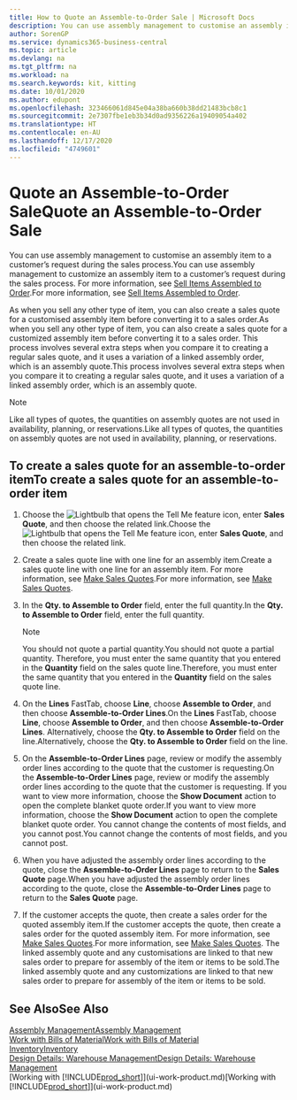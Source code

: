 ```yaml
---
title: How to Quote an Assemble-to-Order Sale | Microsoft Docs
description: You can use assembly management to customise an assembly item to a customer’s request during the sales process.
author: SorenGP
ms.service: dynamics365-business-central
ms.topic: article
ms.devlang: na
ms.tgt_pltfrm: na
ms.workload: na
ms.search.keywords: kit, kitting
ms.date: 10/01/2020
ms.author: edupont
ms.openlocfilehash: 323466061d845e04a38ba660b38dd21483bcb8c1
ms.sourcegitcommit: 2e7307fbe1eb3b34d0ad9356226a19409054a402
ms.translationtype: HT
ms.contentlocale: en-AU
ms.lasthandoff: 12/17/2020
ms.locfileid: "4749601"
---
```

# <a name="quote-an-assemble-to-order-sale"></a><span data-ttu-id="da366-103">Quote an Assemble-to-Order Sale</span><span class="sxs-lookup"><span data-stu-id="da366-103">Quote an Assemble-to-Order Sale</span></span>
<span data-ttu-id="da366-104">You can use assembly management to customise an assembly item to a customer’s request during the sales process.</span><span class="sxs-lookup"><span data-stu-id="da366-104">You can use assembly management to customize an assembly item to a customer’s request during the sales process.</span></span> <span data-ttu-id="da366-105">For more information, see [Sell Items Assembled to Order](assembly-how-to-sell-items-assembled-to-order.md).</span><span class="sxs-lookup"><span data-stu-id="da366-105">For more information, see [Sell Items Assembled to Order](assembly-how-to-sell-items-assembled-to-order.md).</span></span>  

<span data-ttu-id="da366-106">As when you sell any other type of item, you can also create a sales quote for a customised assembly item before converting it to a sales order.</span><span class="sxs-lookup"><span data-stu-id="da366-106">As when you sell any other type of item, you can also create a sales quote for a customized assembly item before converting it to a sales order.</span></span> <span data-ttu-id="da366-107">This process involves several extra steps when you compare it to creating a regular sales quote, and it uses a variation of a linked assembly order, which is an assembly quote.</span><span class="sxs-lookup"><span data-stu-id="da366-107">This process involves several extra steps when you compare it to creating a regular sales quote, and it uses a variation of a linked assembly order, which is an assembly quote.</span></span>

> [!NOTE]  
>  <span data-ttu-id="da366-108">Like all types of quotes, the quantities on assembly quotes are not used in availability, planning, or reservations.</span><span class="sxs-lookup"><span data-stu-id="da366-108">Like all types of quotes, the quantities on assembly quotes are not used in availability, planning, or reservations.</span></span>  

## <a name="to-create-a-sales-quote-for-an-assemble-to-order-item"></a><span data-ttu-id="da366-109">To create a sales quote for an assemble-to-order item</span><span class="sxs-lookup"><span data-stu-id="da366-109">To create a sales quote for an assemble-to-order item</span></span>  
1.  <span data-ttu-id="da366-110">Choose the ![Lightbulb that opens the Tell Me feature](media/ui-search/search_small.png "Tell me what you want to do") icon, enter **Sales Quote**, and then choose the related link.</span><span class="sxs-lookup"><span data-stu-id="da366-110">Choose the ![Lightbulb that opens the Tell Me feature](media/ui-search/search_small.png "Tell me what you want to do") icon, enter **Sales Quote**, and then choose the related link.</span></span>  
2.  <span data-ttu-id="da366-111">Create a sales quote line with one line for an assembly item.</span><span class="sxs-lookup"><span data-stu-id="da366-111">Create a sales quote line with one line for an assembly item.</span></span> <span data-ttu-id="da366-112">For more information, see [Make Sales Quotes](sales-how-make-offers.md).</span><span class="sxs-lookup"><span data-stu-id="da366-112">For more information, see [Make Sales Quotes](sales-how-make-offers.md).</span></span>  
3.  <span data-ttu-id="da366-113">In the **Qty. to Assemble to Order** field, enter the full quantity.</span><span class="sxs-lookup"><span data-stu-id="da366-113">In the **Qty. to Assemble to Order** field, enter the full quantity.</span></span>

    > [!NOTE]  
    >  <span data-ttu-id="da366-114">You should not quote a partial quantity.</span><span class="sxs-lookup"><span data-stu-id="da366-114">You should not quote a partial quantity.</span></span> <span data-ttu-id="da366-115">Therefore, you must enter the same quantity that you entered in the **Quantity** field on the sales quote line.</span><span class="sxs-lookup"><span data-stu-id="da366-115">Therefore, you must enter the same quantity that you entered in the **Quantity** field on the sales quote line.</span></span>  

4.  <span data-ttu-id="da366-116">On the **Lines** FastTab, choose **Line**, choose **Assemble to Order**, and then choose **Assemble-to-Order Lines**.</span><span class="sxs-lookup"><span data-stu-id="da366-116">On the **Lines** FastTab, choose **Line**, choose **Assemble to Order**, and then choose **Assemble-to-Order Lines**.</span></span> <span data-ttu-id="da366-117">Alternatively, choose the **Qty. to Assemble to Order** field on the line.</span><span class="sxs-lookup"><span data-stu-id="da366-117">Alternatively, choose the **Qty. to Assemble to Order** field on the line.</span></span>  
5.  <span data-ttu-id="da366-118">On the **Assemble-to-Order Lines** page, review or modify the assembly order lines according to the quote that the customer is requesting.</span><span class="sxs-lookup"><span data-stu-id="da366-118">On the **Assemble-to-Order Lines** page, review or modify the assembly order lines according to the quote that the customer is requesting.</span></span> <span data-ttu-id="da366-119">If you want to view more information, choose the **Show Document** action to open the complete blanket quote order.</span><span class="sxs-lookup"><span data-stu-id="da366-119">If you want to view more information, choose the **Show Document** action to open the complete blanket quote order.</span></span> <span data-ttu-id="da366-120">You cannot change the contents of most fields, and you cannot post.</span><span class="sxs-lookup"><span data-stu-id="da366-120">You cannot change the contents of most fields, and you cannot post.</span></span>  
6.  <span data-ttu-id="da366-121">When you have adjusted the assembly order lines according to the quote, close the **Assemble-to-Order Lines** page to return to the **Sales Quote** page.</span><span class="sxs-lookup"><span data-stu-id="da366-121">When you have adjusted the assembly order lines according to the quote, close the **Assemble-to-Order Lines** page to return to the **Sales Quote** page.</span></span>  
7.  <span data-ttu-id="da366-122">If the customer accepts the quote, then create a sales order for the quoted assembly item.</span><span class="sxs-lookup"><span data-stu-id="da366-122">If the customer accepts the quote, then create a sales order for the quoted assembly item.</span></span> <span data-ttu-id="da366-123">For more information, see [Make Sales Quotes](sales-how-make-offers.md).</span><span class="sxs-lookup"><span data-stu-id="da366-123">For more information, see [Make Sales Quotes](sales-how-make-offers.md).</span></span> <span data-ttu-id="da366-124">The linked assembly quote and any customisations are linked to that new sales order to prepare for assembly of the item or items to be sold.</span><span class="sxs-lookup"><span data-stu-id="da366-124">The linked assembly quote and any customizations are linked to that new sales order to prepare for assembly of the item or items to be sold.</span></span>  

## <a name="see-also"></a><span data-ttu-id="da366-125">See Also</span><span class="sxs-lookup"><span data-stu-id="da366-125">See Also</span></span>  
[<span data-ttu-id="da366-126">Assembly Management</span><span class="sxs-lookup"><span data-stu-id="da366-126">Assembly Management</span></span>](assembly-assemble-items.md)  
[<span data-ttu-id="da366-127">Work with Bills of Material</span><span class="sxs-lookup"><span data-stu-id="da366-127">Work with Bills of Material</span></span>](inventory-how-work-BOMs.md)  
[<span data-ttu-id="da366-128">Inventory</span><span class="sxs-lookup"><span data-stu-id="da366-128">Inventory</span></span>](inventory-manage-inventory.md)  
[<span data-ttu-id="da366-129">Design Details: Warehouse Management</span><span class="sxs-lookup"><span data-stu-id="da366-129">Design Details: Warehouse Management</span></span>](design-details-warehouse-management.md)  
<span data-ttu-id="da366-130">[Working with [!INCLUDE[prod_short](includes/prod_short.md)]](ui-work-product.md)</span><span class="sxs-lookup"><span data-stu-id="da366-130">[Working with [!INCLUDE[prod_short](includes/prod_short.md)]](ui-work-product.md)</span></span>

